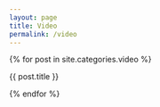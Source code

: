 ```yaml
---
layout: page
title: Video
permalink: /video
---
```


<div class="post-card-container">
    {% for post in site.categories.video %}
    <div class="post-card" onclick="location.href='{{ post.url }}'"
    style="background-image: url({{ site.yt_img_url_base }}{{ post.videoId }}/0.jpg)">
        <p href="{{ post.url }}">{{ post.title }}</p>
    </div>
    {% endfor %}
</div>
